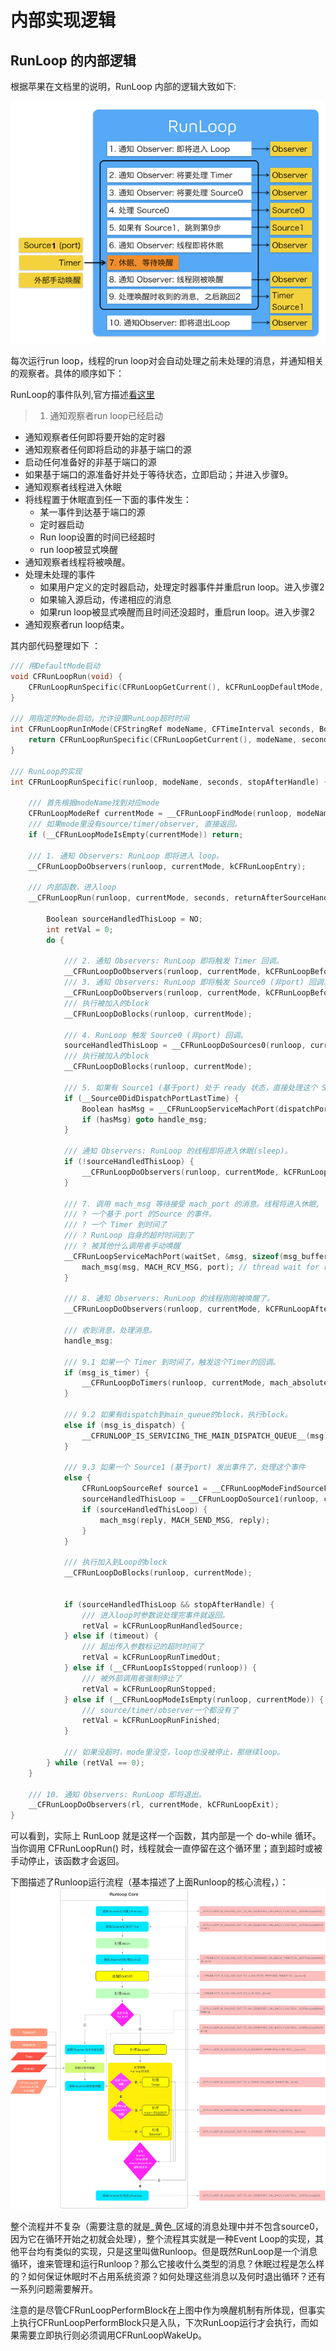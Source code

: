 # 内部实现逻辑

## RunLoop 的内部逻辑

根据苹果在文档里的说明，RunLoop 内部的逻辑大致如下:

![](/assets/runloop5.png)

每次运行run loop，线程的run loop对会自动处理之前未处理的消息，并通知相关的观察者。具体的顺序如下：

RunLoop的事件队列,官方描述[看这里](https://developer.apple.com/library/content/documentation/Cocoa/Conceptual/Multithreading/RunLoopManagement/RunLoopManagement.html#//apple_ref/doc/uid/10000057i-CH16-SW23)

>1. 通知观察者run loop已经启动
- 通知观察者任何即将要开始的定时器
- 通知观察者任何即将启动的非基于端口的源
- 启动任何准备好的非基于端口的源
- 如果基于端口的源准备好并处于等待状态，立即启动；并进入步骤9。
- 通知观察者线程进入休眠
- 将线程置于休眠直到任一下面的事件发生：
    - 某一事件到达基于端口的源
    - 定时器启动
    - Run loop设置的时间已经超时
    - run loop被显式唤醒
- 通知观察者线程将被唤醒。
- 处理未处理的事件
    - 如果用户定义的定时器启动，处理定时器事件并重启run loop。进入步骤2
    - 如果输入源启动，传递相应的消息
    - 如果run loop被显式唤醒而且时间还没超时，重启run loop。进入步骤2
- 通知观察者run loop结束。

其内部代码整理如下 ：
```c
/// 用DefaultMode启动
void CFRunLoopRun(void) {
    CFRunLoopRunSpecific(CFRunLoopGetCurrent(), kCFRunLoopDefaultMode, 1.0e10, false);
}
  
/// 用指定的Mode启动，允许设置RunLoop超时时间
int CFRunLoopRunInMode(CFStringRef modeName, CFTimeInterval seconds, Boolean stopAfterHandle) {
    return CFRunLoopRunSpecific(CFRunLoopGetCurrent(), modeName, seconds, returnAfterSourceHandled);
}
  
/// RunLoop的实现
int CFRunLoopRunSpecific(runloop, modeName, seconds, stopAfterHandle) {
     
    /// 首先根据modeName找到对应mode
    CFRunLoopModeRef currentMode = __CFRunLoopFindMode(runloop, modeName, false);
    /// 如果mode里没有source/timer/observer, 直接返回。
    if (__CFRunLoopModeIsEmpty(currentMode)) return;
     
    /// 1. 通知 Observers: RunLoop 即将进入 loop。
    __CFRunLoopDoObservers(runloop, currentMode, kCFRunLoopEntry);
     
    /// 内部函数，进入loop
    __CFRunLoopRun(runloop, currentMode, seconds, returnAfterSourceHandled) {
         
        Boolean sourceHandledThisLoop = NO;
        int retVal = 0;
        do {
  
            /// 2. 通知 Observers: RunLoop 即将触发 Timer 回调。
            __CFRunLoopDoObservers(runloop, currentMode, kCFRunLoopBeforeTimers);
            /// 3. 通知 Observers: RunLoop 即将触发 Source0 (非port) 回调。
            __CFRunLoopDoObservers(runloop, currentMode, kCFRunLoopBeforeSources);
            /// 执行被加入的block
            __CFRunLoopDoBlocks(runloop, currentMode);
             
            /// 4. RunLoop 触发 Source0 (非port) 回调。
            sourceHandledThisLoop = __CFRunLoopDoSources0(runloop, currentMode, stopAfterHandle);
            /// 执行被加入的block
            __CFRunLoopDoBlocks(runloop, currentMode);
  
            /// 5. 如果有 Source1 (基于port) 处于 ready 状态，直接处理这个 Source1 然后跳转去处理消息。
            if (__Source0DidDispatchPortLastTime) {
                Boolean hasMsg = __CFRunLoopServiceMachPort(dispatchPort, &msg)
                if (hasMsg) goto handle_msg;
            }
             
            /// 通知 Observers: RunLoop 的线程即将进入休眠(sleep)。
            if (!sourceHandledThisLoop) {
                __CFRunLoopDoObservers(runloop, currentMode, kCFRunLoopBeforeWaiting);
            }
             
            /// 7. 调用 mach_msg 等待接受 mach_port 的消息。线程将进入休眠, 直到被下面某一个事件唤醒。
            /// ? 一个基于 port 的Source 的事件。
            /// ? 一个 Timer 到时间了
            /// ? RunLoop 自身的超时时间到了
            /// ? 被其他什么调用者手动唤醒
            __CFRunLoopServiceMachPort(waitSet, &msg, sizeof(msg_buffer), &livePort) {
                mach_msg(msg, MACH_RCV_MSG, port); // thread wait for receive msg
            }
  
            /// 8. 通知 Observers: RunLoop 的线程刚刚被唤醒了。
            __CFRunLoopDoObservers(runloop, currentMode, kCFRunLoopAfterWaiting);
             
            /// 收到消息，处理消息。
            handle_msg:
  
            /// 9.1 如果一个 Timer 到时间了，触发这个Timer的回调。
            if (msg_is_timer) {
                __CFRunLoopDoTimers(runloop, currentMode, mach_absolute_time())
            } 
  
            /// 9.2 如果有dispatch到main_queue的block，执行block。
            else if (msg_is_dispatch) {
                __CFRUNLOOP_IS_SERVICING_THE_MAIN_DISPATCH_QUEUE__(msg);
            } 
  
            /// 9.3 如果一个 Source1 (基于port) 发出事件了，处理这个事件
            else {
                CFRunLoopSourceRef source1 = __CFRunLoopModeFindSourceForMachPort(runloop, currentMode, livePort);
                sourceHandledThisLoop = __CFRunLoopDoSource1(runloop, currentMode, source1, msg);
                if (sourceHandledThisLoop) {
                    mach_msg(reply, MACH_SEND_MSG, reply);
                }
            }
             
            /// 执行加入到Loop的block
            __CFRunLoopDoBlocks(runloop, currentMode);
             
  
            if (sourceHandledThisLoop && stopAfterHandle) {
                /// 进入loop时参数说处理完事件就返回。
                retVal = kCFRunLoopRunHandledSource;
            } else if (timeout) {
                /// 超出传入参数标记的超时时间了
                retVal = kCFRunLoopRunTimedOut;
            } else if (__CFRunLoopIsStopped(runloop)) {
                /// 被外部调用者强制停止了
                retVal = kCFRunLoopRunStopped;
            } else if (__CFRunLoopModeIsEmpty(runloop, currentMode)) {
                /// source/timer/observer一个都没有了
                retVal = kCFRunLoopRunFinished;
            }
             
            /// 如果没超时，mode里没空，loop也没被停止，那继续loop。
        } while (retVal == 0);
    }
     
    /// 10. 通知 Observers: RunLoop 即将退出。
    __CFRunLoopDoObservers(rl, currentMode, kCFRunLoopExit);
}
```
可以看到，实际上 RunLoop 就是这样一个函数，其内部是一个 do-while 循环。当你调用 CFRunLoopRun() 时，线程就会一直停留在这个循环里；直到超时或被手动停止，该函数才会返回。

下图描述了Runloop运行流程（基本描述了上面Runloop的核心流程，）：
![](/assets/runloop6.png)

整个流程并不复杂（需要注意的就是_黄色_区域的消息处理中并不包含source0，因为它在循环开始之初就会处理），整个流程其实就是一种Event Loop的实现，其他平台均有类似的实现，只是这里叫做Runloop。但是既然RunLoop是一个消息循环，谁来管理和运行Runloop？那么它接收什么类型的消息？休眠过程是怎么样的？如何保证休眠时不占用系统资源？如何处理这些消息以及何时退出循环？还有一系列问题需要解开。

注意的是尽管CFRunLoopPerformBlock在上图中作为唤醒机制有所体现，但事实上执行CFRunLoopPerformBlock只是入队，下次RunLoop运行才会执行，而如果需要立即执行则必须调用CFRunLoopWakeUp。